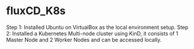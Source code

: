 # fluxCD_K8s

Step 1: Installed Ubuntu on VirtualBox as the local environment setup.
Step 2: Installed a Kubernetes Multi-node cluster using KinD, it consists of 1 Master Node and 2 Worker Nodes and can be accessed         locally.
